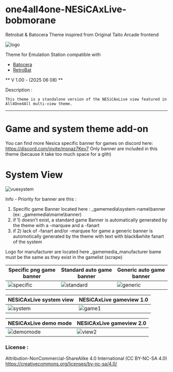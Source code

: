 # one4all4one-NESiCAxLive-bobmorane
Retrobat & Batocera Theme inspired from Original Taito Arcade frontend

![logo](https://github.com/user-attachments/assets/11af117c-b05a-4844-9655-691a2daa64c5)

Theme for Emulation Station compatible with
- [Batocera](https://batocera.org/)
- [RetroBat](https://www.retrobat.org/)

** V 1.00 - (2025 06 08) ** 

Description :

    This theme is a standalone version of the NESiCAxLive view featured in All4One4All multi-view theme.

---  

# Game and system theme add-on
You can find more Nesica specific banner for games on discord here: https://discord.com/invite/msnaz7Kev7 Only banner are included in this theme (because it take too much space for a gith)

# System View
![vuesystem](https://github.com/user-attachments/assets/bf0e0c66-0563-445f-a2e6-23a4f2f465cf)

Info - Priority for banner are this : 
1) Specific game Banner located here : _gamemedia\system-name\banner (ex: _gamemedia\mame\banner)
2) if 1) doesn't exist, a standard game Banner is automatically generated by the theme with a -marquee and a -fanart
3) if 2) lack of -fanart and/or -marquee for game a generic banner is automotically generated by the theme with text with black&white fanart of the system

Logo for manufacturer are located here _gamemedia\_manufacturer bame must be the same as they exist in the gamelist (scrape)

| Specific png game banner  | Standard auto game banner | Generic auto game banner |
| ------------- | ------------- | ------------- |
| ![specific](https://github.com/user-attachments/assets/32a7e3a5-d69b-42d4-8e27-fa624feb31fb)  | ![standard](https://github.com/user-attachments/assets/c4350b94-6aa3-4948-a694-4c7ed8716b75)  | ![generic](https://github.com/user-attachments/assets/57e808ea-ce27-4593-b13a-111fbea5308e)  | 

| NESiCAxLive system view | NESiCAxLive gameview 1.0
| ------------- | ------------- |
| ![system](https://github.com/user-attachments/assets/3e17bcfd-a535-4910-84d6-8a9b8ddd5992)  | ![game1](https://github.com/user-attachments/assets/1f3897ed-f780-4c26-a5be-19391e74ab94)  | 

| NESiCAxLive demo mode | NESiCAxLive gameview 2.0
| ------------- | ------------- |
| ![demomode](https://github.com/user-attachments/assets/c072546d-4373-450c-b7f0-c10d18974575)  | ![view2](https://github.com/user-attachments/assets/043d9544-0830-42c3-b98a-cf7dd046ff85)  | 

### License :
Attribution-NonCommercial-ShareAlike 4.0 International (CC BY-NC-SA 4.0)  
https://creativecommons.org/licenses/by-nc-sa/4.0/
